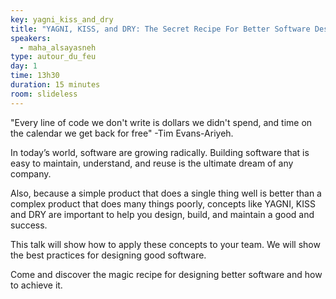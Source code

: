```yaml
---
key: yagni_kiss_and_dry
title: "YAGNI, KISS, and DRY: The Secret Recipe For Better Software Design"
speakers:
  - maha_alsayasneh
type: autour_du_feu
day: 1
time: 13h30
duration: 15 minutes
room: slideless
---
```


"Every line of code we don't write is dollars we didn't spend, and time on the calendar we get back for free" -Tim Evans-Ariyeh.

In today’s world, software are growing radically. Building software that is easy to maintain, understand, and reuse is the ultimate dream of any company.

Also, because a simple product that does a single thing well is better than a complex product that does many things poorly, concepts like YAGNI, KISS and DRY are important to help you design, build, and maintain a good and success.

This talk will show how to apply these concepts to your team. We will show the best practices for designing good software.

Come and discover the magic recipe for designing better software and how to achieve it.